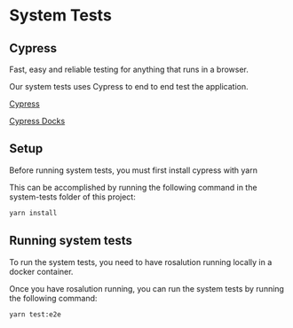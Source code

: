 # System Tests

## Cypress

Fast, easy and reliable testing for anything that runs in a browser.

Our system tests uses Cypress to end to end test the application.

[Cypress](https://www.cypress.io)

[Cypress Docks](https://docs.cypress.io/guides/overview/why-cypress)

## Setup

Before running system tests, you must first install cypress with yarn

This can be accomplished by running the following command in the system-tests folder of this project:

```bash
yarn install
```

## Running system tests

To run the system tests, you need to have rosalution running locally in a docker container.

Once you have rosalution running, you can run the system tests by running the following command:

```bash
yarn test:e2e
```
